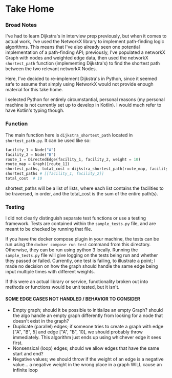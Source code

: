 # Take Home

### Broad Notes

I've had to learn Dijkstra's in interview prep previously, but when it comes to actual work, I've used the NetworkX library to implement path-finding logic algorithms. This means that I've also already seen one potential implementation of a path-finding API; previously, I've populated a networkX Graph with nodes and weighted edge data, then used the networkX `shortest_path` function (implementing Dijkstra's) to find the shortest path between the two relevant networkX Nodes.

Here, I've decided to re-implement Dijkstra's in Python, since it seemed safe to assume that simply using NetworkX would not provide enough material for this take home.

I selected Python for entirely circumstantial, personal reasons (my personal machine is not currently set up to develop in Kotlin). I would much refer to have Kotlin's typing though.

### Function
The main function here is `dijkstra_shortest_path` located in `shortest_path.py`. It can be used like so:
```python
facility_1 = Node("A")
facility_2 = Node("B")
route_1 = DirectedEdge(facility_1, facility_2, weight = 10)
route_map = Graph([route_1])
shortest_paths, total_cost = dijkstra_shortest_path(route_map, facility_1, facility_2)
shortest_paths # [[facility_1, facility_2]]
total_cost  # 10
```
shortest_paths will be a list of lists, where each list contains the facilities to be traversed, in order, and the total_cost is the sum of the entire path(s).  

### Testing
I did not clearly distinguish separate test functions or use a testing framework. Tests are contained within the `sample_tests.py` file, and are meant to be checked by running that file.

If you have the docker compose plugin in your machine, the tests can be run using the `docker compose run test` command from this directory. Otherwise, they can be run using python 3 locally. Running the `sample_tests.py` file will give logging on the tests being run and whether they passed or failed. Currently, one test is failing, to illustrate a point; I made no decision on how the graph should handle the same edge being input multiple times with different weights.

If this were an actual library or service, functionality broken out into methods or functions would be unit tested, but it isn't. 

#### SOME EDGE CASES NOT HANDLED / BEHAVIOR TO CONSIDER
* Empty graph; should it be possible to initialize an empty Graph? should the algo handle an empty graph differently from looking for a node that doesn't exist in the graph?
* Duplicate (parallel) edges; if someone tries to create a graph with edge ["A", "B", 5] and edge ["A", "B", 10], we should probably throw immediately. This algorithm just ends up using whichever edge it sees first.
* Nonsensical (loop) edges; should we allow edges that have the same start and end?
* Negative values; we should throw if the weight of an edge is a negative value... a negative weight in the wrong place in a graph WILL cause an infinite loop